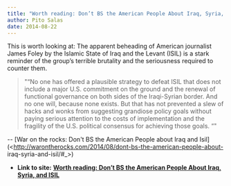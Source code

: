 ```yaml
---
title: "Worth reading: Don’t BS the American People About Iraq, Syria, and ISIL"
author: Pito Salas
date: 2014-08-22
---
```


This is worth looking at: The apparent beheading of American journalist James
Foley by the Islamic State of Iraq and the Levant (ISIL) is a stark reminder
of the group’s terrible brutality and the seriousness required to counter
them.

> "“No one has offered a plausible strategy to defeat ISIL that does not
> include a major U.S. commitment on the ground and the renewal of functional
> governance on both sides of the Iraqi-Syrian border. And no one will,
> because none exists. But that has not prevented a slew of hacks and wonks
> from suggesting grandiose policy goals without paying serious attention to
> the costs of implementation and the fragility of the U.S. political
> consensus for achieving those goals. “"  
>

-- [War on the rocks: Don't BS the American People about Iraq and
Isil](<http://warontherocks.com/2014/08/dont-bs-the-american-people-about-
iraq-syria-and-isil/#_>)


* **Link to site:** **[Worth reading: Don’t BS the American People About Iraq, Syria, and ISIL](None)**

